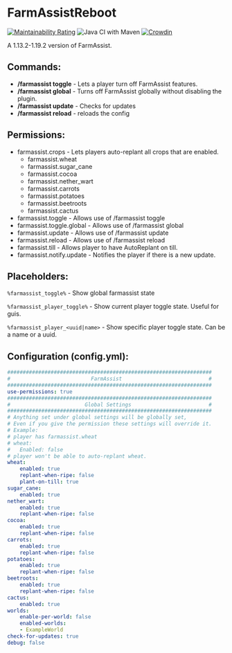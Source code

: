 # FarmAssistReboot
[![Maintainability Rating](https://sonarcloud.io/api/project_badges/measure?project=sarhatabaot_FarmAssistReboot&metric=sqale_rating)](https://sonarcloud.io/summary/new_code?id=sarhatabaot_FarmAssistReboot)
![Java CI with Maven](https://github.com/sarhatabaot/FarmAssistReboot/workflows/Java%20CI%20with%20Maven/badge.svg)
[![Crowdin](https://badges.crowdin.net/farmassistreboot/localized.svg)](https://crowdin.com/project/farmassistreboot)

A 1.13.2-1.19.2 version of FarmAssist. 
## Commands:
* **/farmassist toggle** - Lets a player turn off FarmAssist features.
* **/farmassist global** - Turns off FarmAssist globally without disabling the plugin.
* **/farmassist update** - Checks for updates
* **/farmassist reload** - reloads the config

## Permissions:

* farmassist.crops - Lets players auto-replant all crops that are enabled.
  * farmassist.wheat 
  * farmassist.sugar_cane
  * farmassist.cocoa
  * farmassist.nether_wart
  * farmassist.carrots
  * farmassist.potatoes
  * farmassist.beetroots
  * farmassist.cactus
* farmassist.toggle - Allows use of /farmassist toggle
* farmassist.toggle.global - Allows use of /farmassist global
* farmassist.update - Allows use of /farmassist update
* farmassist.reload - Allows use of /farmassist reload
* farmassist.till - Allows player to have AutoReplant on till.
* farmassist.notify.update - Notifies the player if there is a new update.

## Placeholders: 
`%farmassist_toggle%` - Show global farmassist state

`%farmassist_player_toggle%` - Show current player toggle state. Useful for guis.

`%farmassist_player_<uuid|name>` - Show specific player toggle state. Can be a name or a uuid.
## Configuration (config.yml):
```yaml
##################################################################
#                          FarmAssist                            #
##################################################################
use-permissions: true
##################################################################
#                        Global Settings                         #
##################################################################
# Anything set under global settings will be globally set,
# Even if you give the permission these settings will override it.
# Example:
# player has farmassist.wheat
# wheat:
#   Enabled: false
# player won't be able to auto-replant wheat.
wheat:
    enabled: true
    replant-when-ripe: false
    plant-on-till: true
sugar_cane:
    enabled: true
nether_wart:
    enabled: true
    replant-when-ripe: false
cocoa:
    enabled: true
    replant-when-ripe: false
carrots:
    enabled: true
    replant-when-ripe: false
potatoes:
    enabled: true
    replant-when-ripe: false
beetroots:
    enabled: true
    replant-when-ripe: false
cactus:
    enabled: true
worlds:
    enable-per-world: false
    enabled-worlds:
    - ExampleWorld
check-for-updates: true
debug: false
```
